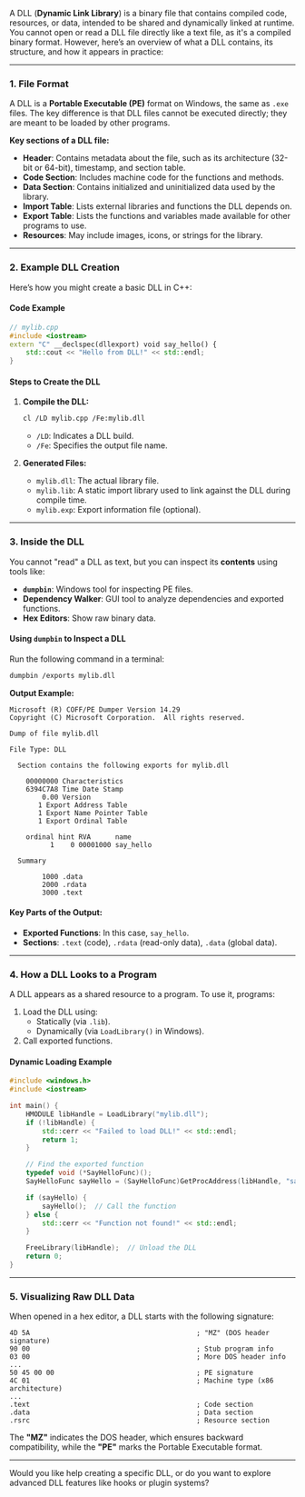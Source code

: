 A DLL (**Dynamic Link Library**) is a binary file that contains compiled code, resources, or data, intended to be shared and dynamically linked at runtime. You cannot open or read a DLL file directly like a text file, as it's a compiled binary format. However, here’s an overview of what a DLL contains, its structure, and how it appears in practice:

---

### **1. File Format**

A DLL is a **Portable Executable (PE)** format on Windows, the same as `.exe` files. The key difference is that DLL files cannot be executed directly; they are meant to be loaded by other programs.

**Key sections of a DLL file:**

- **Header**: Contains metadata about the file, such as its architecture (32-bit or 64-bit), timestamp, and section table.
- **Code Section**: Includes machine code for the functions and methods.
- **Data Section**: Contains initialized and uninitialized data used by the library.
- **Import Table**: Lists external libraries and functions the DLL depends on.
- **Export Table**: Lists the functions and variables made available for other programs to use.
- **Resources**: May include images, icons, or strings for the library.

---

### **2. Example DLL Creation**

Here’s how you might create a basic DLL in C++:

#### **Code Example**

```cpp
// mylib.cpp
#include <iostream>
extern "C" __declspec(dllexport) void say_hello() {
    std::cout << "Hello from DLL!" << std::endl;
}
```

#### **Steps to Create the DLL**

1. **Compile the DLL:**
    
    ```bash
    cl /LD mylib.cpp /Fe:mylib.dll
    ```
    
    - `/LD`: Indicates a DLL build.
    - `/Fe`: Specifies the output file name.
2. **Generated Files:**
    
    - `mylib.dll`: The actual library file.
    - `mylib.lib`: A static import library used to link against the DLL during compile time.
    - `mylib.exp`: Export information file (optional).

---

### **3. Inside the DLL**

You cannot "read" a DLL as text, but you can inspect its **contents** using tools like:

- **`dumpbin`**: Windows tool for inspecting PE files.
- **Dependency Walker**: GUI tool to analyze dependencies and exported functions.
- **Hex Editors**: Show raw binary data.

#### **Using `dumpbin` to Inspect a DLL**

Run the following command in a terminal:

```bash
dumpbin /exports mylib.dll
```

**Output Example:**

```
Microsoft (R) COFF/PE Dumper Version 14.29
Copyright (C) Microsoft Corporation.  All rights reserved.

Dump of file mylib.dll

File Type: DLL

  Section contains the following exports for mylib.dll

    00000000 Characteristics
    6394C7A8 Time Date Stamp
        0.00 Version
       1 Export Address Table
       1 Export Name Pointer Table
       1 Export Ordinal Table

    ordinal hint RVA      name
          1    0 00001000 say_hello

  Summary

        1000 .data
        2000 .rdata
        3000 .text
```

#### Key Parts of the Output:

- **Exported Functions**: In this case, `say_hello`.
- **Sections**: `.text` (code), `.rdata` (read-only data), `.data` (global data).

---

### **4. How a DLL Looks to a Program**

A DLL appears as a shared resource to a program. To use it, programs:

1. Load the DLL using:
    - Statically (via `.lib`).
    - Dynamically (via `LoadLibrary()` in Windows).
2. Call exported functions.

#### **Dynamic Loading Example**

```cpp
#include <windows.h>
#include <iostream>

int main() {
    HMODULE libHandle = LoadLibrary("mylib.dll");
    if (!libHandle) {
        std::cerr << "Failed to load DLL!" << std::endl;
        return 1;
    }

    // Find the exported function
    typedef void (*SayHelloFunc)();
    SayHelloFunc sayHello = (SayHelloFunc)GetProcAddress(libHandle, "say_hello");

    if (sayHello) {
        sayHello();  // Call the function
    } else {
        std::cerr << "Function not found!" << std::endl;
    }

    FreeLibrary(libHandle);  // Unload the DLL
    return 0;
}
```

---

### **5. Visualizing Raw DLL Data**

When opened in a hex editor, a DLL starts with the following signature:

```
4D 5A                                         ; "MZ" (DOS header signature)
90 00                                         ; Stub program info
03 00                                         ; More DOS header info
...
50 45 00 00                                   ; PE signature
4C 01                                         ; Machine type (x86 architecture)
...
.text                                         ; Code section
.data                                         ; Data section
.rsrc                                         ; Resource section
```

The **"MZ"** indicates the DOS header, which ensures backward compatibility, while the **"PE"** marks the Portable Executable format.

---

Would you like help creating a specific DLL, or do you want to explore advanced DLL features like hooks or plugin systems?